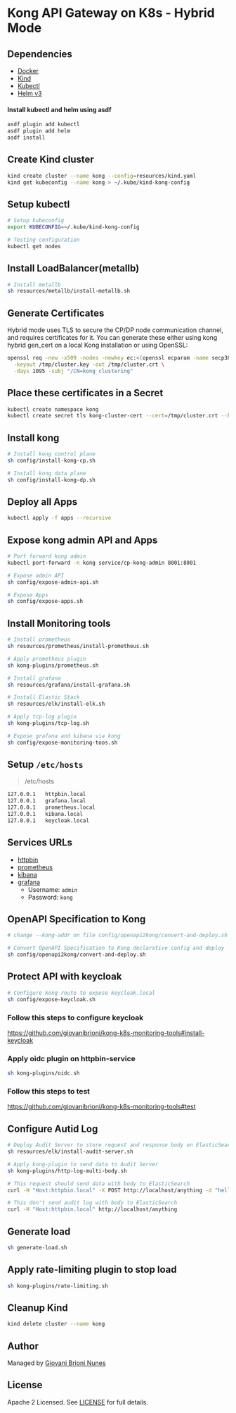 # Kong API Gateway on K8s - Hybrid Mode

## Dependencies

- [Docker](https://docs.docker.com/engine/install/)
- [Kind](https://kind.sigs.k8s.io/docs/user/quick-start/#installation)
- [Kubectl](https://kubernetes.io/docs/tasks/tools/)
- [Helm v3](https://helm.sh/docs/intro/install/)


#### Install kubectl and helm using asdf

```bash
asdf plugin add kubectl
asdf plugin add helm
asdf install
```

## Create Kind cluster

```bash
kind create cluster --name kong --config=resources/kind.yaml
kind get kubeconfig --name kong > ~/.kube/kind-kong-config
```

## Setup kubectl

```bash
# Setup kubeconfig
export KUBECONFIG=~/.kube/kind-kong-config

# Testing configuration
kubectl get nodes
```

## Install LoadBalancer(metallb)

```bash
# Install metallb
sh resources/metallb/install-metallb.sh
```

## Generate Certificates
Hybrid mode uses TLS to secure the CP/DP node communication channel, and requires certificates for it. You can generate these either using kong hybrid gen_cert on a local Kong installation or using OpenSSL:
```bash
openssl req -new -x509 -nodes -newkey ec:<(openssl ecparam -name secp384r1) \
  -keyout /tmp/cluster.key -out /tmp/cluster.crt \
  -days 1095 -subj "/CN=kong_clustering"
```

## Place these certificates in a Secret
```bash
kubectl create namespace kong
kubectl create secret tls kong-cluster-cert --cert=/tmp/cluster.crt --key=/tmp/cluster.key -n kong
```
## Install kong

```bash
# Install kong control plane
sh config/install-kong-cp.sh

# Install kong data plane
sh config/install-kong-dp.sh
```
## Deploy all Apps
```bash
kubectl apply -f apps --recursive
```

## Expose kong admin API and Apps
```bash
# Port forward kong admin
kubectl port-forward -n kong service/cp-kong-admin 8001:8001

# Expose admin API
sh config/expose-admin-api.sh

# Expose Apps
sh config/expose-apps.sh
```

## Install Monitoring tools

```bash
# Install prometheus
sh resources/prometheus/install-prometheus.sh

# Apply prometheus plugin
sh kong-plugins/prometheus.sh

# Install grafana
sh resources/grafana/install-grafana.sh

# Install Elastic Stack
sh resources/elk/install-elk.sh

# Apply tcp-log plugin
sh kong-plugins/tcp-log.sh

# Expose grafana and kibana via kong
sh config/expose-monitoring-toos.sh
```

## Setup `/etc/hosts`

> /etc/hosts
```bash
127.0.0.1   httpbin.local
127.0.0.1   grafana.local
127.0.0.1   prometheus.local
127.0.0.1   kibana.local
127.0.0.1   keycloak.local
```

## Services URLs

- [httpbin](http://httpbin.local)
- [prometheus](http://prometheus.local)
- [kibana](http://kibana.local)
- [grafana](http://grafana.local)
    - Username: `admin`
    - Password: `kong`


## OpenAPI Specification to Kong

```bash
# change --kong-addr on file config/openapi2kong/convert-and-deploy.sh to your kong admin api url (its must be acessed from docker container)

# Convert OpenAPI Specification to Kong declarative config and deploy
sh config/openapi2kong/convert-and-deploy.sh
```

## Protect API with keycloak

```bash
# Configure kong route to expose keycloak.local
sh config/expose-keycloak.sh
```
### Follow this steps to configure keycloak
https://github.com/giovanibrioni/kong-k8s-monitoring-tools#install-keycloak

### Apply oidc plugin on httpbin-service
```bash
sh kong-plugins/oidc.sh 
```

### Follow this steps to test
https://github.com/giovanibrioni/kong-k8s-monitoring-tools#test

## Configure Autid Log

```bash
# Deploy Audit Server to store request and response body on ElasticSearch (Dependency: Elk resources)
sh resources/elk/install-audit-server.sh

# Apply kong-plugin to send data to Audit Server
sh kong-plugins/http-log-multi-body.sh 
```

```bash
# This request should send data with body to ElasticSearch
curl -H "Host:httpbin.local" -X POST http://localhost/anything -d "hello=world"
```

```bash
# This don't send audit log with body to ElasticSearch
curl -H "Host:httpbin.local" http://localhost/anything
```
## Generate load

```bash
sh generate-load.sh
```

## Apply rate-limiting plugin to stop load

```bash
sh kong-plugins/rate-limiting.sh
```
## Cleanup Kind

```bash
kind delete cluster --name kong
```

## Author

Managed by [Giovani Brioni Nunes](https://github.com/giovanibrioni)

## License

Apache 2 Licensed. See [LICENSE](https://github.com/giovanibrioni/kong-k8s/blob/master/LICENSE) for full details.